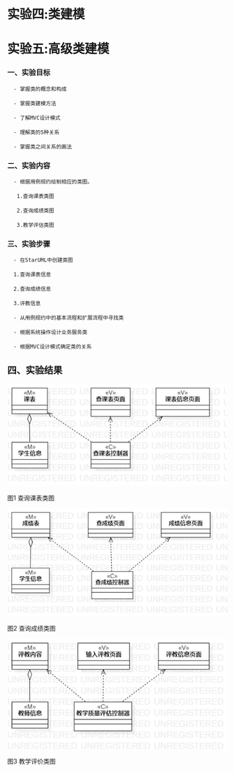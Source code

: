# 实验四:类建模

# 实验五:高级类建模

### 一、实验目标

      - 掌握类的概念和构成

      - 掌握类建模方法

      - 了解MVC设计模式

      - 理解类的5种关系

      - 掌握类之间关系的画法

### 二、实验内容

      - 根据用例规约绘制相应的类图。

       1.查询课表类图

       2.查询成绩类图

       3.教学评估类图

### 三、实验步骤

      - 在StarUML中创建类图

      1.查询课表信息

      2.查询成绩信息

      3.评教信息

      - 从用例规约中的基本流程和扩展流程中寻找类

      - 根据系统操作设计业务服务类

      - 根据MVC设计模式确定类的关系



## 四、实验结果

![查询课表类图](./Class1.jpg)

图1 查询课表类图

![查询成绩信息](./Class2.jpg)

图2 查询成绩类图

![教学评估类图](./Class3.jpg)

图3 教学评价类图
